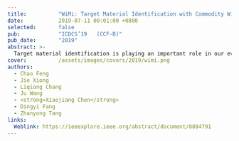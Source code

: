 ```yaml
---
title:          "WiMi: Target Material Identification with Commodity Wi-Fi Devices"
date:           2019-07-11 00:01:00 +0800
selected:       false
pub:            "ICDCS’19   (CCF-B)"
pub_date:       "2019"
abstract: >-
  Target material identification is playing an important role in our everyday life. Traditional camera and video-based methods bring in severe privacy concerns. In the last few years, while RF signals have been exploited for indoor localization, gesture recognition and motion tracking, very little attention has been paid in material identification. This paper introduces WiMi, a device-free target material identification system, implemented on ubiquitous and cheap commercial off-the-shelf (COTS) Wi-Fi devices. The intuition is that different materials produce different amounts of phase and amplitude changes when a target appears on the line-of-sight (LoS) of a radio frequency (RF) link. However, due to multipath and hardware imperfection, the measured phase and amplitude of the channel state information (CSI) are very noisy. We thus present novel CSI pre-processing schemes to address the multipath and hardware noise issues before they can be used for accurate material sensing. We also design a new material feature which is only related to the material type and is independent of the target size. Comprehensive real-life experiments demonstrate that WiMi can achieve fine-grained material identification with cheap commodity Wi-Fi devices. WiMi can identify 10 commonly seen liquids at an overall accuracy higher than 95% with strong multipath indoors. Even for very similar items such as Pepsi and Coke, WiMi can still differentiate them at a high accuracy. 
cover:          /assets/images/covers/2019/wimi.png
authors:
  - Chao Feng
  - Jie Xiong
  - Liqiong Chang
  - Ju Wang 
  - <strong>Xiaojiang Chen</strong>
  - Dingyi Fang
  - Zhanyong Tang
links:
  Weblink: https://ieeexplore.ieee.org/abstract/document/8884791
---
```

